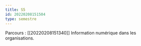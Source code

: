```yaml
---
title: S5
id: 20220208151504
type: semestre
---
```


Parcours : [[20220208151340]] Information numérique dans les organisations.

